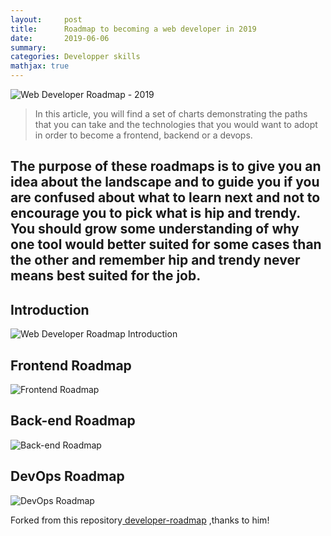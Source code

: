 ```yaml
---
layout:     post
title:      Roadmap to becoming a web developer in 2019
date:       2019-06-06
summary:    
categories: Developper skills
mathjax: true
---
```

![Web Developer Roadmap - 2019](/images/road.jpg)
>In this article, you will find a set of charts demonstrating the paths that you can take and the technologies that you would want to adopt in order to become a frontend, backend or a devops. 


The purpose of these roadmaps is to give you an idea about the landscape and to guide you if you are confused about what to learn next and not to encourage you to pick what is hip and trendy. You should grow some understanding of why one tool would better suited for some cases than the other and remember hip and trendy never means best suited for the job.
---



## Introduction

![Web Developer Roadmap Introduction](/images/intro.png)

## Frontend Roadmap

![Frontend Roadmap](/images/frontend.png?fix=531)

## Back-end Roadmap

![Back-end Roadmap](/images/backend.png)

## DevOps Roadmap

![DevOps Roadmap](/images/devops.png)
 
<footer>Forked from this repository<a href="https://github.com/kamranahmedse/developer-roadmap"> developer-roadmap</a> ,thanks to him!</footer>


